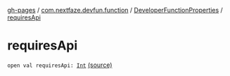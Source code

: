 [gh-pages](../../index.md) / [com.nextfaze.devfun.function](../index.md) / [DeveloperFunctionProperties](index.md) / [requiresApi](./requires-api.md)

# requiresApi

`open val requiresApi: `[`Int`](https://kotlinlang.org/api/latest/jvm/stdlib/kotlin/-int/index.html) [(source)](https://github.com/NextFaze/dev-fun/tree/master/devfun-annotations/src/main/java/com/nextfaze/devfun/function/DeveloperFunction.kt#L205)